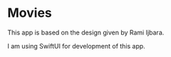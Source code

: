 # Movies

This app is based on the design given by Rami Ijbara.

I am using SwiftUI for development of this app.
